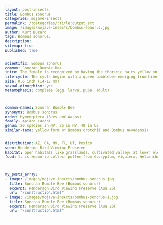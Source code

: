 ```yaml
---
layout: post-insects
title: Bombus sonorus
categories: mojave-insects
permalink: /:categories/:title:output_ext
image: /images/mojave-insects/bombus-sonorus.jpg
author: Kurt Buzard
tags: Bombus sonorus, 
description:
sitemap: true
published: true


scientific: Bombus sonorus
common: Sonoran Bumble Bee
intro: The female is recognized by having the thoracic hairs yellow on the pronotum, anterior portion of scutum, and scutellum resulting in a black band between the base of the wings. Additionally, the first three abdominal segments (T1-T3) are entirely yellow. Males are similar, but have T1-T4 yellow. The shade of yellow is deep golden color.These bumblebees generally nest underground, often in old pocket gopher burrows.
life-cycle: The cycle begins with a queen bumblebee emerging from hibernation in the spring, founding a new colony, and laying eggs. These eggs develop through larval and pupal stages within the nest, eventually emerging as worker bees. Later in the season, the queen produces male and new queen offspring, which mate before the old colony dies off. The new queens then hibernate through the winter, restarting the cycle the following spring.
size: 0.6 inch (14-18 mm)
sexual-dimorphism: yes
metamophasis: complete (egg, larva, pupa, adult)



common-names: Sonoran Bumble Bee
synonyms: Bombus sonorus
order: Hymenoptera (Bees and Wasps)
family: Apidae (Bees)
genus: 20 species in NV, 25 in NV, 49 in US
similar-taxa: yellow form of Bombus crotchii and Bombus nevadensis


distribution: AZ, CA, NV, TX, UT, Mexico
seen: Henderson Bird Viewing Preserve
habitat: open habitats like grasslands, cultivated valleys at lower elevations, open desert
food: It is known to collect pollen from Gossypium, Viguiera, Helianthus, Linaria, Chrysothamnus, and Kallstroemia flowers
 
   

my_posts_array:
- image: /images/mojave-insects/bombus-sonorus.jpg
  title: Sonoran Bumble Bee (Bombus sonorus)
  excerpt: Henderson Bird Viewing Preserve (Aug 25)
  url: "/construction.html"
- image: /images/mojave-insects/bombus-sonorus-1.jpg
  title: Sonoran Bumble Bee (Bombus sonorus)
  excerpt: Henderson Bird Viewing Preserve (Aug 25)
  url: "/construction.html"
 
---
```

  
  
 <p></p>
  